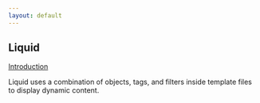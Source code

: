 ```yaml
---
layout: default
---
```


## Liquid

[Introduction](https://shopify.github.io/liquid/basics/introduction/)

Liquid uses a combination of objects, tags, and filters inside template files to display dynamic content.
